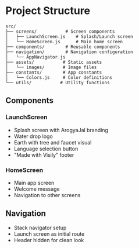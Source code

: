 # Project Structure

```
src/
├── screens/           # Screen components
│   ├── LaunchScreen.js    # Splash/Launch screen
│   └── HomeScreen.js      # Main home screen
├── components/        # Reusable components
├── navigation/        # Navigation configuration
│   └── AppNavigator.js
├── assets/           # Static assets
│   └── images/       # Image files
├── constants/        # App constants
│   └── Colors.js     # Color definitions
└── utils/           # Utility functions
```

## Components

### LaunchScreen
- Splash screen with ArogyaJal branding
- Water drop logo
- Earth with tree and faucet visual
- Language selection button
- "Made with Visily" footer

### HomeScreen
- Main app screen
- Welcome message
- Navigation to other screens

## Navigation
- Stack navigator setup
- Launch screen as initial route
- Header hidden for clean look







